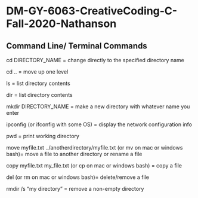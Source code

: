 # DM-GY-6063-CreativeCoding-C-Fall-2020-Nathanson

## Command Line/ Terminal Commands

cd DIRECTORY_NAME = change directly to the specified directory name

cd .. = move up one level

ls = list directory contents

dir = list directory contents

mkdir DIRECTORY_NAME = make a new directory with whatever name you enter

ipconfig (or ifconfig with some OS) = display the network configuration info

pwd = print working directory

move myfile.txt ../anotherdirectory/myfile.txt (or mv on mac or windows bash)= move a file to another directory or rename a file

copy myfile.txt my_file.txt (or cp on mac or windows bash) = copy a file 

del (or rm on mac or windows bash)= delete/remove a file

rmdir /s “my directory” = remove a non-empty directory
